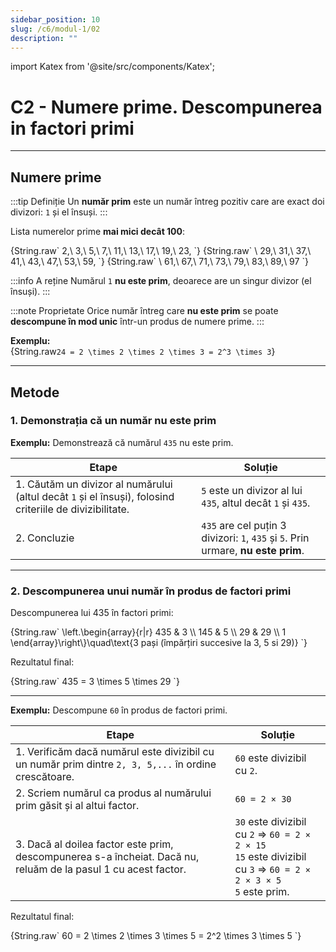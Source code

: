 ```yaml
---
sidebar_position: 10
slug: /c6/modul-1/02
description: ""
---
```


import Katex from '@site/src/components/Katex';

# C2 - Numere prime. Descompunerea in factori primi

---

## Numere prime

:::tip Definiție
Un **număr prim** este un număr întreg pozitiv care are exact doi divizori: `1` și el însuși.
:::

Lista numerelor prime **mai mici decât 100**:

<Katex>
{String.raw`
2,\ 3,\ 5,\ 7,\ 11,\ 13,\ 17,\ 19,\ 23,
`}
</Katex>

<Katex>
{String.raw`
\ 29,\ 31,\ 37,\ 41,\ 43,\ 47,\ 53,\ 59,
`}
</Katex>

<Katex>
{String.raw`
\ 61,\ 67,\ 71,\ 73,\ 79,\ 83,\ 89,\ 97
`}
</Katex>

:::info A reține
Numărul `1` **nu este prim**, deoarece are un singur divizor (el însuși).
:::

:::note Proprietate
Orice număr întreg care **nu este prim** se poate **descompune în mod unic** într-un produs de numere prime.
:::

**Exemplu:**  
<Katex>
{String.raw`
24 = 2 \times 2 \times 2 \times 3 = 2^3 \times 3
`}
</Katex>

---

## Metode

### 1. Demonstrația că un număr nu este prim

**Exemplu:** Demonstrează că numărul `435` nu este prim.

| Etape | Soluție |
|-------|---------|
| 1. Căutăm un divizor al numărului (altul decât `1` și el însuși), folosind criteriile de divizibilitate. | `5` este un divizor al lui `435`, altul decât `1` și `435`. |
| 2. Concluzie | `435` are cel puțin 3 divizori: `1`, `435` și `5`. Prin urmare, **nu este prim**. |

---

### 2. Descompunerea unui număr în produs de factori primi

Descompunerea lui 435 în factori primi:

<Katex>
{String.raw`
\left.\begin{array}{r|r}
435 & 3 \\
145 & 5 \\
29 & 29 \\
1  
\end{array}\right\}\quad\text{3 pași (împărțiri succesive la 3, 5 si 29)}
`}
</Katex>

Rezultatul final:

<Katex>
{String.raw`
435 = 3 \times 5 \times 29
`}
</Katex>

---

**Exemplu:** Descompune `60` în produs de factori primi.

| Etape | Soluție |
|-------|---------|
| 1. Verificăm dacă numărul este divizibil cu un număr prim dintre `2, 3, 5,...` în ordine crescătoare. | `60` este divizibil cu `2`. |
| 2. Scriem numărul ca produs al numărului prim găsit și al altui factor. | `60 = 2 × 30` |
| 3. Dacă al doilea factor este prim, descompunerea s-a încheiat. Dacă nu, reluăm de la pasul 1 cu acest factor. | `30` este divizibil cu `2` ⇒ `60 = 2 × 2 × 15`<br/>`15` este divizibil cu `3` ⇒ `60 = 2 × 2 × 3 × 5`<br/>`5` este prim. |

Rezultatul final:

<Katex>
{String.raw`
60 = 2 \times 2 \times 3 \times 5 = 2^2 \times 3 \times 5
`}
</Katex>
